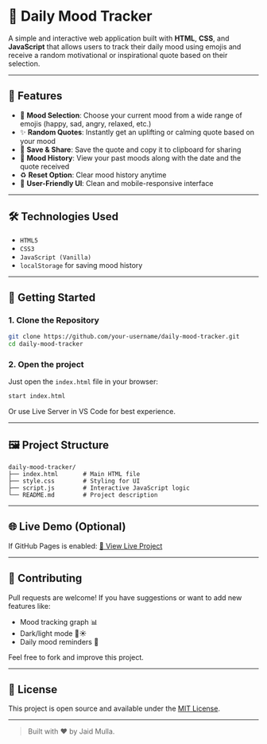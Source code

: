 # 💫 Daily Mood Tracker

A simple and interactive web application built with **HTML**, **CSS**, and **JavaScript** that allows users to track their daily mood using emojis and receive a random motivational or inspirational quote based on their selection.

---

## 📌 Features

* 🧠 **Mood Selection**: Choose your current mood from a wide range of emojis (happy, sad, angry, relaxed, etc.)
* ✨ **Random Quotes**: Instantly get an uplifting or calming quote based on your mood
* 💾 **Save & Share**: Save the quote and copy it to clipboard for sharing
* 🧾 **Mood History**: View your past moods along with the date and the quote received
* ♻️ **Reset Option**: Clear mood history anytime
* 🧍 **User-Friendly UI**: Clean and mobile-responsive interface

---

## 🛠️ Technologies Used

* `HTML5`
* `CSS3`
* `JavaScript (Vanilla)`
* `localStorage` for saving mood history

---

## 🚀 Getting Started

### 1. Clone the Repository

```bash
git clone https://github.com/your-username/daily-mood-tracker.git
cd daily-mood-tracker
```

### 2. Open the project

Just open the `index.html` file in your browser:

```bash
start index.html
```

Or use Live Server in VS Code for best experience.

---

## 🖼️ Project Structure

```
daily-mood-tracker/
├── index.html       # Main HTML file
├── style.css        # Styling for UI
├── script.js        # Interactive JavaScript logic
└── README.md        # Project description
```

---

## 🌐 Live Demo (Optional)

If GitHub Pages is enabled:
[🔗 View Live Project](https://your-username.github.io/daily-mood-tracker/)

---

## 🙌 Contributing

Pull requests are welcome! If you have suggestions or want to add new features like:

* Mood tracking graph 📊
* Dark/light mode 🌙☀️
* Daily mood reminders 🔔

Feel free to fork and improve this project.

---

## 📄 License

This project is open source and available under the [MIT License](LICENSE).

---

> Built with ❤️ by Jaid Mulla.
